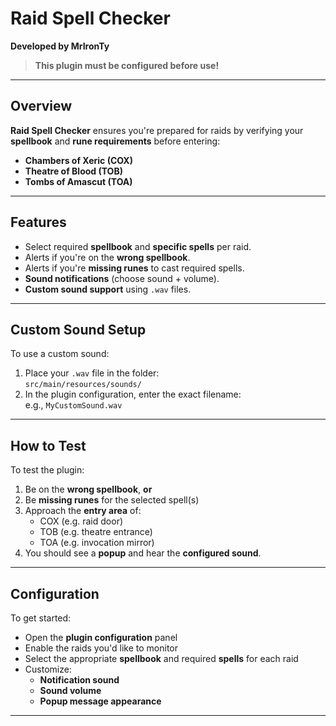 # Raid Spell Checker

**Developed by MrIronTy**

>  **This plugin must be configured before use!**

---

## Overview

**Raid Spell Checker** ensures you're prepared for raids by verifying your **spellbook** and **rune requirements** before entering:

- **Chambers of Xeric (COX)**
- **Theatre of Blood (TOB)**
- **Tombs of Amascut (TOA)**

---

## Features

- Select required **spellbook** and **specific spells** per raid.
- Alerts if you're on the **wrong spellbook**.
- Alerts if you're **missing runes** to cast required spells.
- **Sound notifications** (choose sound + volume).
- **Custom sound support** using `.wav` files.

---

## Custom Sound Setup

To use a custom sound:

1. Place your `.wav` file in the folder:  
   `src/main/resources/sounds/`
2. In the plugin configuration, enter the exact filename:  
   e.g., `MyCustomSound.wav`

---

## How to Test

To test the plugin:

1. Be on the **wrong spellbook**, **or**
2. Be **missing runes** for the selected spell(s)
3. Approach the **entry area** of:
    - COX (e.g. raid door)
    - TOB (e.g. theatre entrance)
    - TOA (e.g. invocation mirror)
4. You should see a **popup** and hear the **configured sound**.

---

## Configuration

To get started:

- Open the **plugin configuration** panel
- Enable the raids you'd like to monitor
- Select the appropriate **spellbook** and required **spells** for each raid
- Customize:
    - **Notification sound**
    - **Sound volume**
    - **Popup message appearance**

---